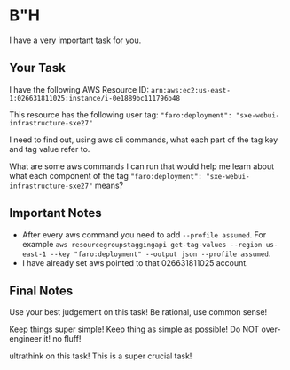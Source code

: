 # B"H


I have a very important task for you. 

## Your Task

I have the following AWS Resource ID: `arn:aws:ec2:us-east-1:026631811025:instance/i-0e1889bc111796b48`

This resource has the following user tag: `"faro:deployment": "sxe-webui-infrastructure-sxe27"`

I need to find out, using aws cli commands, what each part of the tag key and tag value refer to. 

What are some aws commands I can run that would help me learn about what each component of the tag `"faro:deployment": "sxe-webui-infrastructure-sxe27"` means?

## Important Notes

- After every aws command you need to add `--profile assumed`. For example `aws resourcegroupstaggingapi get-tag-values --region us-east-1 --key "faro:deployment" --output json --profile assumed`.
- I have already set aws pointed to that 026631811025 account.

## Final Notes

Use your best judgement on this task! Be rational, use common sense!

Keep things super simple! Keep thing as simple as possible! Do NOT over-engineer it! no fluff! 
      
ultrathink on this task! This is a super crucial task!